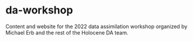 # da-workshop
Content and website for the 2022 data assimilation workshop organized by Michael Erb and the rest of the Holocene DA team.
